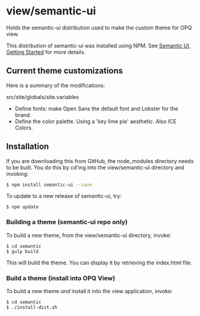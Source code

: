 # view/semantic-ui

Holds the semantic-ui distribution used to make the custom theme for OPQ view.

This distribution of semantic-ui was installed using NPM. See [Semantic UI, Getting Started](http://semantic-ui.com/introduction/getting-started.html) for more details.

## Current theme customizations

Here is a summary of the modifications:

src/site/globals/site.variables

  * Define fonts: make Open Sans the default font and Lobster for the brand.
  * Define the color palette. Using a 'key lime pie' aesthetic. Also ICE Colors.
  
## Installation
  
If you are downloading this from GitHub, the node_modules directory needs to be built.  You do this by cd'ing into the view/semantic-ui directory and invoking:

```sh
$ npm install semantic-ui --save
```
  
To update to a new release of semantic-ui, try:

```
$ npm update
```

### Building a theme (semantic-ui repo only)
  
To build a new theme, from the view/semantic-ui directory, invoke:
 
```
$ cd semantic
$ gulp build
```

This will build the theme. You can display it by retrieving the index.html file.

### Build a theme (install into OPQ View)

To build a new theme *and* install it into the view application, invoke:

```
$ cd semantic
$ ./install-dist.sh
```

